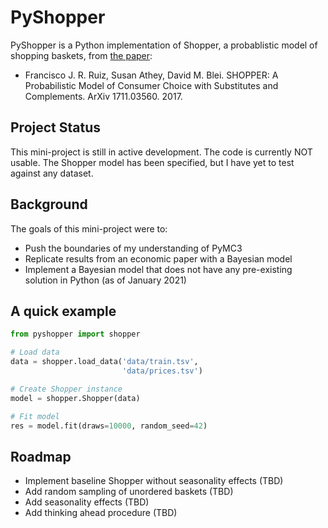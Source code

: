 # PyShopper
PyShopper is a Python implementation of Shopper, a probablistic model of shopping baskets, from [the paper](https://arxiv.org/abs/1711.03560 "Arxiv paper"):
+ Francisco J. R. Ruiz, Susan Athey, David M. Blei. SHOPPER: A Probabilistic Model of Consumer Choice with Substitutes and Complements. ArXiv 1711.03560. 2017.

## Project Status
This mini-project is still in active development. The code is currently NOT usable. The Shopper model has been specified, but I have yet to test against any dataset.

## Background
The goals of this mini-project were to:
- Push the boundaries of my understanding of PyMC3
- Replicate results from an economic paper with a Bayesian model
- Implement a Bayesian model that does not have any pre-existing solution in Python (as of January 2021)

## A quick example
```python
from pyshopper import shopper

# Load data
data = shopper.load_data('data/train.tsv',
                         'data/prices.tsv')

# Create Shopper instance
model = shopper.Shopper(data)

# Fit model
res = model.fit(draws=10000, random_seed=42)
```

## Roadmap
- Implement baseline Shopper without seasonality effects (TBD)
- Add random sampling of unordered baskets (TBD)
- Add seasonality effects (TBD)
- Add thinking ahead procedure (TBD)
